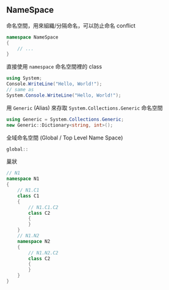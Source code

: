 ## NameSpace

命名空間，用來組織/分隔命名，可以防止命名 conflict

```cs
namespace NameSpace
{
    // ...
}
```

直接使用 `namespace` 命名空間裡的 class
```cs
using System;
Console.WriteLine("Hello, World!");
// same as
System.Console.WriteLine("Hello, World!");
```

用 `Generic` (Alias) 來存取 `System.Collections.Generic` 命名空間
```cs
using Generic = System.Collections.Generic;
new Generic::Dictionary<string, int>();
```

全域命名空間 (Global / Top Level Name Space)

```cs
global::
```

巢狀

```cs
// N1
namespace N1
{
    // N1.C1
    class C1
    {
        // N1.C1.C2
        class C2
        {
        }
    }
    // N1.N2
    namespace N2
    {
        // N1.N2.C2
        class C2
        {
        }
    }
}
```
